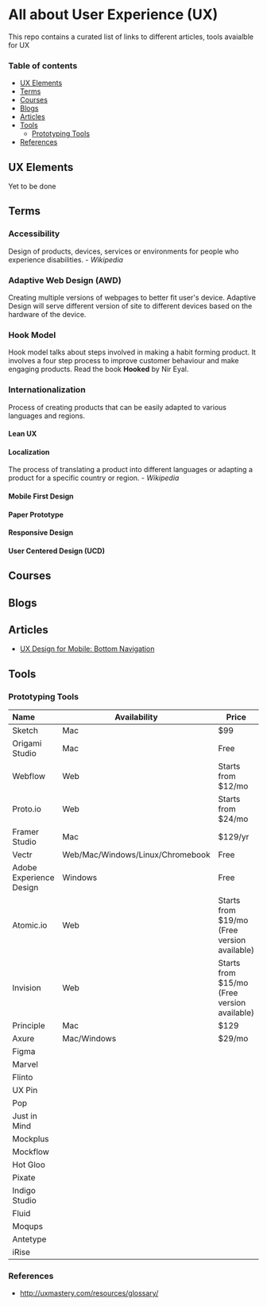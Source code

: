 # All about User Experience (UX)

This repo contains a curated list of links to different articles, tools avaialble for UX

### Table of contents

* [UX Elements](#ux-elements)
* [Terms](#terms)
* [Courses](#courses)
* [Blogs](#blogs)
* [Articles](#articles)
* [Tools](#tools)
  - [Prototyping Tools](#prototyping-tools)
* [References](#references)

## UX Elements

Yet to be done

## Terms

### Accessibility

Design of products, devices, services or environments for people who experience disabilities. - *Wikipedia*

### Adaptive Web Design (AWD)

Creating multiple versions of webpages to better fit user's device. Adaptive Design will serve different version of site to different devices based on the hardware of the device.

### Hook Model

Hook model talks about steps involved in making a habit forming product. It involves a four step process to improve customer behaviour and make engaging products. Read the book **Hooked** by Nir Eyal. 

### Internationalization

Process of creating products that can be easily adapted to various languages and regions.

#### Lean UX
#### Localization

The process of translating a product into different languages or adapting a product for a specific country or region. - *Wikipedia*

#### Mobile First Design
#### Paper Prototype
#### Responsive Design
#### User Centered Design (UCD)


## Courses

## Blogs

## Articles

* [UX Design for Mobile: Bottom Navigation](https://uxplanet.org/perfect-bottom-navigation-for-mobile-app-effabbb98c0f)

## Tools

### Prototyping Tools

| Name        | Availability | Price | Link |
|:------------- | ------------- | ----- | ----- |
| Sketch | Mac | $99 | [link](https://www.sketchapp.com/) |
| Origami Studio | Mac | Free | [link](http://origami.design/) |
| Webflow | Web | Starts from $12/mo | [link](https://webflow.com/) |
| Proto.io | Web | Starts from $24/mo | [link](https://proto.io/) |
| Framer Studio | Mac | $129/yr | [link](https://framer.com/) |
| Vectr | Web/Mac/Windows/Linux/Chromebook | Free | [link](https://vectr.com/) |
| Adobe Experience Design | Windows | Free | [link](http://www.adobe.com/products/experience-design.html) |
| Atomic.io | Web | Starts from $19/mo (Free version available) | [link](https://atomic.io/) |
| Invision | Web | Starts from $15/mo (Free version available) | [link](https://www.invisionapp.com/) |
| Principle | Mac | $129 | [link](http://principleformac.com/) |
| Axure | Mac/Windows | $29/mo | [link](https://www.axure.com/) |
| Figma |  |  | [link]() |
| Marvel |  |  | [link]() |
| Flinto |  |  | [link]() |
| UX Pin |  |  | [link]() |
| Pop |  |  | [link]() |
| Just in Mind |  |  | [link]() |
| Mockplus |  |  | [link]() |
| Mockflow |  |  | [link]() |
| Hot Gloo |  |  | [link]() |
| Pixate |  |  | [link]() |
| Indigo Studio |  |  | [link]() |
| Fluid |  |  | [link]() |
| Moqups |  |  | [link]() |
| Antetype |  |  | [link]() |
| iRise |  |  | [link]() |

### References

* http://uxmastery.com/resources/glossary/
